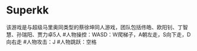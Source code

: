# Superkk
该游戏是与超级马里奥同类型的蔡徐坤同人游戏，团队包括佟皓、欧阳钊、丁智慧、孙瑞阳、贾力卓5人
#人物操控：WASD：W爬梯子，A朝左走，S向下走，D向右走
#人物攻击：J
#人物跳跃：空格
